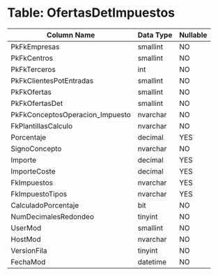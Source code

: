 # Table: OfertasDetImpuestos

| Column Name | Data Type | Nullable |
|-------------|-----------|----------|
| PkFkEmpresas | smallint | NO |
| PkFkCentros | smallint | NO |
| PkFkTerceros | int | NO |
| PkFkClientesPotEntradas | smallint | NO |
| PkFkOfertas | smallint | NO |
| PkFkOfertasDet | smallint | NO |
| PkFkConceptosOperacion_Impuesto | nvarchar | NO |
| FkPlantillasCalculo | nvarchar | NO |
| Porcentaje | decimal | YES |
| SignoConcepto | nvarchar | NO |
| Importe | decimal | YES |
| ImporteCoste | decimal | YES |
| FkImpuestos | nvarchar | YES |
| FkImpuestoTipos | nvarchar | YES |
| CalculadoPorcentaje | bit | NO |
| NumDecimalesRedondeo | tinyint | NO |
| UserMod | smallint | NO |
| HostMod | nvarchar | NO |
| VersionFila | tinyint | NO |
| FechaMod | datetime | NO |
